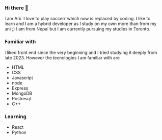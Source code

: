 ### Hi there 👋

<!--
**slama-pakhrin/slama-pakhrin** is a ✨ _special_ ✨ repository because its `README.md` (this file) appears on your GitHub profile.

Here are some ideas to get you started:

- 🔭 I’m currently working on ...
- 🌱 I’m currently learning ...
- 👯 I’m looking to collaborate on ...
- 🤔 I’m looking for help with ...
- 💬 Ask me about ...
- 📫 How to reach me: ...
- 😄 Pronouns: ...
- ⚡ Fun fact: ...
-->
I am Arii. I love to play soccerr which now is replaced by coding. I like to learn and I am a hybrid developer as I study on my own more than from my uni ;)
I am from Nepal but I am currently pursuing my studies in Toronto.

### Familiar with

I liked front end since the very beginning and I tried studying it deeply from late 2023. However the tecnologies I am familiar with are
- HTML
- CSS
- Javascript
- node
- Express
- MongoDB
- Postresql
- C++

### Learning

- React
- Python
